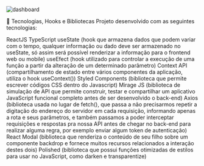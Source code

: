 
![dashboard](https://github.com/Kyrllan/dtmoney/assets/31549101/cbdf920c-8059-4ef2-8615-abf197fb91ea)



🚀 Tecnologias, Hooks e Bibliotecas
Projeto desenvolvido com as seguintes tecnologias:

ReactJS
TypeScript
useState (hook que armazena dados que podem variar com o tempo, qualquer informação ou dado deve ser armazenado no useState, só assim será possível renderizar a informação para o frontend web ou mobile)
useEfect (hook utilizado para controlar a execução de uma função a partir da alteração de um determinado parâmetro)
Context API (compartilhamento de estado entre vários componentes da aplicação, utiliza o hook useContext())
Styled Components (biblioteca que permite escrever códigos CSS dentro do Javascript)
Mirage JS (biblioteca de simulação de API que permite construir, testar e compartilhar um aplicativo JavaScript funcional completo antes de ser desenvolvido o back-end)
Axios (biblioteca usada no lugar de fetch(), que passa a não precisarmos repetir a digitação do endereço do servidor em cada requisição, informando apenas a rota e seus parâmetros, e também passamos a poder interceptar requisições e respostas pra nossa API antes de chegar no back-end para realizar alguma regra, por exemplo enviar algum token de autenticação)
React Modal (biblioteca que renderiza o conteúdo de seu filho sobre um componente backdrop e fornece muitos recursos relacionados a interação destes dois)
Polished (biblioteca que possui funções otimizadas de estilos para usar no JavaScript, como darken e transparentize)
